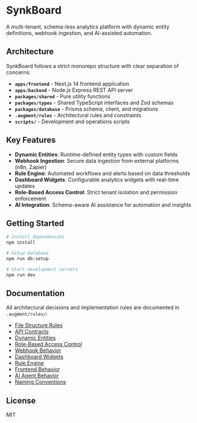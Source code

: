# SynkBoard

A multi-tenant, schema-less analytics platform with dynamic entity definitions, webhook ingestion, and AI-assisted automation.

## Architecture

SynkBoard follows a strict monorepo structure with clear separation of concerns:

- **`apps/frontend`** - Next.js 14 frontend application
- **`apps/backend`** - Node.js Express REST API server
- **`packages/shared`** - Pure utility functions
- **`packages/types`** - Shared TypeScript interfaces and Zod schemas
- **`packages/database`** - Prisma schema, client, and migrations
- **`.augment/rules`** - Architectural rules and constraints
- **`scripts/`** - Development and operations scripts

## Key Features

- **Dynamic Entities**: Runtime-defined entity types with custom fields
- **Webhook Ingestion**: Secure data ingestion from external platforms (n8n, Zapier)
- **Rule Engine**: Automated workflows and alerts based on data thresholds
- **Dashboard Widgets**: Configurable analytics widgets with real-time updates
- **Role-Based Access Control**: Strict tenant isolation and permission enforcement
- **AI Integration**: Schema-aware AI assistance for automation and insights

## Getting Started

```bash
# Install dependencies
npm install

# Setup database
npm run db:setup

# Start development servers
npm run dev
```

## Documentation

All architectural decisions and implementation rules are documented in `.augment/rules/`:

- [File Structure Rules](.augment/rules/file-structure.md)
- [API Contracts](.augment/rules/api-contracts.md)
- [Dynamic Entities](.augment/rules/dynamic-entities.md)
- [Role-Based Access Control](.augment/rules/role-based-access.md)
- [Webhook Behavior](.augment/rules/webhook-behavior.md)
- [Dashboard Widgets](.augment/rules/dashboard-widgets.md)
- [Rule Engine](.augment/rules/rule-engine.md)
- [Frontend Behavior](.augment/rules/frontend-behavior.md)
- [AI Agent Behavior](.augment/rules/ai-agent-behavior.md)
- [Naming Conventions](.augment/rules/naming-conventions.md)

## License

MIT
